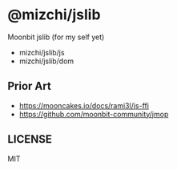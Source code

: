 # @mizchi/jslib

Moonbit jslib (for my self yet)

- mizchi/jslib/js
- mizchi/jslib/dom

## Prior Art

- https://mooncakes.io/docs/rami3l/js-ffi
- https://github.com/moonbit-community/jmop

## LICENSE

MIT
